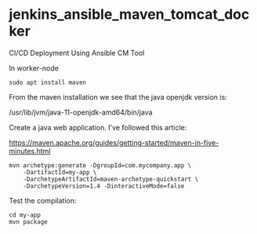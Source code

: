 # jenkins_ansible_maven_tomcat_docker
CI/CD Deployment Using Ansible CM Tool


In worker-node

```
sudo apt install maven
```

From the maven installation we see that the java openjdk version is:

/usr/lib/jvm/java-11-openjdk-amd64/bin/java


Create a java web application. I've followed this article:

https://maven.apache.org/guides/getting-started/maven-in-five-minutes.html

```
mvn archetype:generate -DgroupId=com.mycompany.app \
    -DartifactId=my-app \
    -DarchetypeArtifactId=maven-archetype-quickstart \
    -DarchetypeVersion=1.4 -DinteractiveMode=false
```

Test the compilation:

```
cd my-app
mvn package
```




